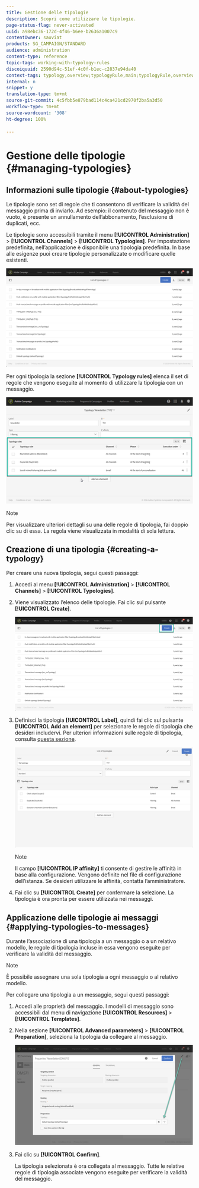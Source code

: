 ```yaml
---
title: Gestione delle tipologie
description: Scopri come utilizzare le tipologie.
page-status-flag: never-activated
uuid: a98ebc36-172d-4f46-b6ee-b2636a1007c9
contentOwner: sauviat
products: SG_CAMPAIGN/STANDARD
audience: administration
content-type: reference
topic-tags: working-with-typology-rules
discoiquuid: 2590d94c-51ef-4c0f-b1ec-c2837e94da40
context-tags: typology,overview;typologyRule,main;typologyRule,overview
internal: n
snippet: y
translation-type: tm+mt
source-git-commit: 4c5fbb5e879bad114c4ca421cd2970f2ba5a3d50
workflow-type: tm+mt
source-wordcount: '308'
ht-degree: 100%

---
```



# Gestione delle tipologie {#managing-typologies}

## Informazioni sulle tipologie {#about-typologies}

Le tipologie sono set di regole che ti consentono di verificare la validità del messaggio prima di inviarlo. Ad esempio: il contenuto del messaggio non è vuoto, è presente un annullamento dell’abbonamento, l’esclusione di duplicati, ecc.

Le tipologie sono accessibili tramite il menu **[!UICONTROL Administration]** > **[!UICONTROL Channels]** > **[!UICONTROL Typologies]**. Per impostazione predefinita, nell’applicazione è disponibile una tipologia predefinita. In base alle esigenze puoi creare tipologie personalizzate o modificare quelle esistenti.

![](assets/typologies-list.png)

Per ogni tipologia la sezione **[!UICONTROL Typology rules]** elenca il set di regole che vengono eseguite al momento di utilizzare la tipologia con un messaggio.

![](assets/typology_typo-rule-list.png)

>[!NOTE]
>
>Per visualizzare ulteriori dettagli su una delle regole di tipologia, fai doppio clic su di essa. La regola viene visualizzata in modalità di sola lettura.

## Creazione di una tipologia {#creating-a-typology}

Per creare una nuova tipologia, segui questi passaggi:

1. Accedi al menu **[!UICONTROL Administration]** > **[!UICONTROL Channels]** > **[!UICONTROL Typologies]**.

1. Viene visualizzato l’elenco delle tipologie. Fai clic sul pulsante **[!UICONTROL Create]**.

   ![](assets/typologies-create.png)

1. Definisci la tipologia **[!UICONTROL Label]**, quindi fai clic sul pulsante **[!UICONTROL Add an element]** per selezionare le regole di tipologia che desideri includervi. Per ulteriori informazioni sulle regole di tipologia, consulta [questa sezione](../../sending/using/managing-typology-rules.md).

   ![](assets/typology_addrules.png)

   >[!NOTE]
   >
   >Il campo **[!UICONTROL IP affinity]** ti consente di gestire le affinità in base alla configurazione. Vengono definite nel file di configurazione dell’istanza. Se desideri utilizzare le affinità, contatta l’amministratore.

1. Fai clic su **[!UICONTROL Create]** per confermare la selezione. La tipologia è ora pronta per essere utilizzata nei messaggi.

## Applicazione delle tipologie ai messaggi {#applying-typologies-to-messages}

Durante l’associazione di una tipologia a un messaggio o a un relativo modello, le regole di tipologia incluse in essa vengono eseguite per verificare la validità del messaggio.

>[!NOTE]
>
>È possibile assegnare una sola tipologia a ogni messaggio o al relativo modello.

Per collegare una tipologia a un messaggio, segui questi passaggi:

1. Accedi alle proprietà del messaggio. I modelli di messaggio sono accessibili dal menu di navigazione **[!UICONTROL Resources]** > **[!UICONTROL Templates]**.

1. Nella sezione **[!UICONTROL Advanced parameters]** > **[!UICONTROL Preparation]**, seleziona la tipologia da collegare al messaggio.

   ![](assets/typology_message.png)

1. Fai clic su **[!UICONTROL Confirm]**.

   La tipologia selezionata è ora collegata al messaggio. Tutte le relative regole di tipologia associate vengono eseguite per verificare la validità del messaggio.
